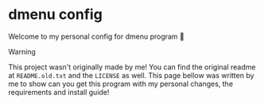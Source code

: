 dmenu config
============

Welcome to my personal config for dmenu program 🚀

> [!WARNING]
>
> This project wasn't originally made by me! You can find the
> original readme at `README.old.txt` and the `LICENSE` as well.
> This page bellow was written by me to show can you get this
> program with my personal changes, the requirements and install
> guide!
